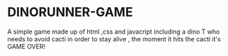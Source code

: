 # DINORUNNER-GAME
A simple game made up of html ,css and javacript including a dino T who needs to avoid cacti in order to stay alive , the moment it hits the cacti it's GAME OVER!
